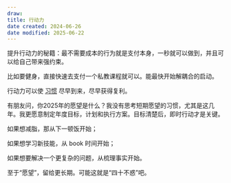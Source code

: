 ```yaml
---
draw:
title: 行动力
date created: 2024-06-26
date modified: 2025-06-22
---
```


提升行动力的秘籍：最不需要成本的行为就是支付本身，一秒就可以做到，并且可以给自己带来强约束。

比如要健身，直接快速去支付一个私教课程就可以。能最快开始解耦合的启动。

行动力可以使 [习惯](习惯) 尽早到来，尽早获得复利。

有朋友问，你2025年的愿望是什么？我没有思考短期愿望的习惯，尤其是这几年。我更愿意制定年度目标，计划和执行方案。目标清楚后，即时行动才是关键。

如果想减脂，那从下一顿饭开始；

如果想学习新技能，从 book 时间开始；

如果想要解决一个更复杂的问题，从梳理事实开始。  

至于“愿望”，留给更长期。可能这就是“四十不惑”吧。
